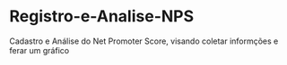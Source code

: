# Registro-e-Analise-NPS
Cadastro e Análise do Net Promoter Score, visando coletar informções e ferar um gráfico
